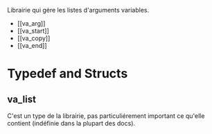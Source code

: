 Librairie qui gére les listes d'arguments variables.
- [[va_arg]]
- [[va_start]]
- [[va_copy]]
- [[va_end]]
# Typedef and Structs
## va_list
C'est un type de la librairie, pas particuliérement important ce qu'elle contient (indéfinie dans la plupart des docs).